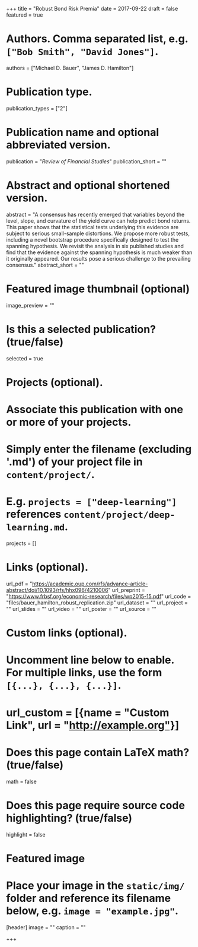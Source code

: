 +++
title = "Robust Bond Risk Premia"
date = 2017-09-22
draft = false
featured = true

# Authors. Comma separated list, e.g. `["Bob Smith", "David Jones"]`.
authors = ["Michael D. Bauer", "James D. Hamilton"]

# Publication type.
publication_types = ["2"]

# Publication name and optional abbreviated version.
publication = "*Review of Financial Studies*"
publication_short = ""

# Abstract and optional shortened version.
abstract = "A consensus has recently emerged that variables beyond the level, slope, and curvature of the yield curve can help predict bond returns. This paper shows that the statistical tests underlying this evidence are subject to serious small-sample distortions. We propose more robust tests, including a novel bootstrap procedure specifically designed to test the spanning hypothesis. We revisit the analysis in six published studies and find that the evidence against the spanning hypothesis is much weaker than it originally appeared. Our results pose a serious challenge to the prevailing consensus."
abstract_short = ""

# Featured image thumbnail (optional)
image_preview = ""

# Is this a selected publication? (true/false)
selected = true

# Projects (optional).
#   Associate this publication with one or more of your projects.
#   Simply enter the filename (excluding '.md') of your project file in `content/project/`.
#   E.g. `projects = ["deep-learning"]` references `content/project/deep-learning.md`.
projects = []

# Links (optional).
url_pdf = "https://academic.oup.com/rfs/advance-article-abstract/doi/10.1093/rfs/hhx096/4210006"
url_preprint = "https://www.frbsf.org/economic-research/files/wp2015-15.pdf"
url_code = "files/bauer_hamilton_robust_replication.zip"
url_dataset = ""
url_project = ""
url_slides = ""
url_video = ""
url_poster = ""
url_source = ""

# Custom links (optional).
#   Uncomment line below to enable. For multiple links, use the form `[{...}, {...}, {...}]`.
# url_custom = [{name = "Custom Link", url = "http://example.org"}]

# Does this page contain LaTeX math? (true/false)
math = false

# Does this page require source code highlighting? (true/false)
highlight = false

# Featured image
# Place your image in the `static/img/` folder and reference its filename below, e.g. `image = "example.jpg"`.
[header]
image = ""
caption = ""

+++
